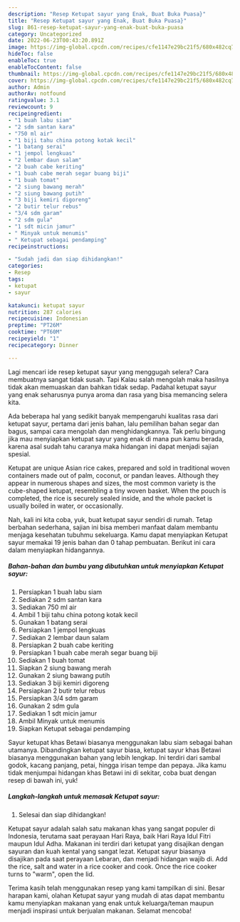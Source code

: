 ```yaml
---
description: "Resep Ketupat sayur yang Enak, Buat Buka Puasa}"
title: "Resep Ketupat sayur yang Enak, Buat Buka Puasa}"
slug: 861-resep-ketupat-sayur-yang-enak-buat-buka-puasa
category: Uncategorized
date: 2022-06-23T00:43:20.891Z
image: https://img-global.cpcdn.com/recipes/cfe1147e29bc21f5/680x482cq70/ketupat-sayur-foto-resep-utama.jpg
hideToc: false
enableToc: true
enableTocContent: false
thumbnail: https://img-global.cpcdn.com/recipes/cfe1147e29bc21f5/680x482cq70/ketupat-sayur-foto-resep-utama.jpg
cover: https://img-global.cpcdn.com/recipes/cfe1147e29bc21f5/680x482cq70/ketupat-sayur-foto-resep-utama.jpg
author: Admin
authorAv: notfound
ratingvalue: 3.1
reviewcount: 9
recipeingredient:
- "1 buah labu siam"
- "2 sdm santan kara"
- "750 ml air"
- "1 biji tahu china potong kotak kecil"
- "1 batang serai"
- "1 jempol lengkuas"
- "2 lembar daun salam"
- "2 buah cabe keriting"
- "1 buah cabe merah segar buang biji"
- "1 buah tomat"
- "2 siung bawang merah"
- "2 siung bawang putih"
- "3 biji kemiri digoreng"
- "2 butir telur rebus"
- "3/4 sdm garam"
- "2 sdm gula"
- "1 sdt micin jamur"
- " Minyak untuk menumis"
- " Ketupat sebagai pendamping"
recipeinstructions:

- "Sudah jadi dan siap dihidangkan!"
categories:
- Resep
tags:
- ketupat
- sayur

katakunci: ketupat sayur 
nutrition: 287 calories
recipecuisine: Indonesian
preptime: "PT26M"
cooktime: "PT60M"
recipeyield: "1"
recipecategory: Dinner

---
```



Lagi mencari ide resep ketupat sayur yang menggugah selera? Cara membuatnya sangat tidak susah. Tapi Kalau salah mengolah maka hasilnya tidak akan memuaskan dan bahkan tidak sedap. Padahal ketupat sayur yang enak seharusnya punya aroma dan rasa yang bisa memancing selera kita.


Ada beberapa hal yang sedikit banyak mempengaruhi kualitas rasa dari ketupat sayur, pertama dari jenis bahan, lalu pemilihan bahan segar dan bagus, sampai cara mengolah dan menghidangkannya. Tak perlu bingung jika mau menyiapkan ketupat sayur yang enak di mana pun kamu berada, karena asal sudah tahu caranya maka hidangan ini dapat menjadi sajian spesial.

Ketupat are unique Asian rice cakes, prepared and sold in traditional woven containers made out of palm, coconut, or pandan leaves. Although they appear in numerous shapes and sizes, the most common variety is the cube-shaped ketupat, resembling a tiny woven basket. When the pouch is completed, the rice is securely sealed inside, and the whole packet is usually boiled in water, or occasionally.


Nah, kali ini kita coba, yuk, buat ketupat sayur sendiri di rumah. Tetap berbahan sederhana, sajian ini bisa memberi manfaat dalam membantu menjaga kesehatan tubuhmu sekeluarga. Kamu dapat menyiapkan Ketupat sayur memakai 19 jenis bahan dan 0 tahap pembuatan. Berikut ini cara dalam menyiapkan hidangannya.

<!--inarticleads1-->

##### Bahan-bahan dan bumbu yang dibutuhkan untuk menyiapkan Ketupat sayur:

1. Persiapkan 1 buah labu siam
1. Sediakan 2 sdm santan kara
1. Sediakan 750 ml air
1. Ambil 1 biji tahu china potong kotak kecil
1. Gunakan 1 batang serai
1. Persiapkan 1 jempol lengkuas
1. Sediakan 2 lembar daun salam
1. Persiapkan 2 buah cabe keriting
1. Persiapkan 1 buah cabe merah segar buang biji
1. Sediakan 1 buah tomat
1. Siapkan 2 siung bawang merah
1. Gunakan 2 siung bawang putih
1. Sediakan 3 biji kemiri digoreng
1. Persiapkan 2 butir telur rebus
1. Persiapkan 3/4 sdm garam
1. Gunakan 2 sdm gula
1. Sediakan 1 sdt micin jamur
1. Ambil  Minyak untuk menumis
1. Siapkan  Ketupat sebagai pendamping


Sayur ketupat khas Betawi biasanya menggunakan labu siam sebagai bahan utamanya. Dibandingkan ketupat sayur biasa, ketupat sayur khas Betawi biasanya menggunakan bahan yang lebih lengkap. Ini terdiri dari sambal godok, kacang panjang, petai, hingga irisan tempe dan pepaya. Jika kamu tidak menjumpai hidangan khas Betawi ini di sekitar, coba buat dengan resep di bawah ini, yuk! 

<!--inarticleads2-->

##### Langkah-langkah untuk memasak Ketupat sayur:


1. Selesai dan siap dihidangkan!

Ketupat sayur adalah salah satu makanan khas yang sangat populer di Indonesia, terutama saat perayaan Hari Raya, baik Hari Raya Idul Fitri maupun Idul Adha. Makanan ini terdiri dari ketupat yang disajikan dengan sayuran dan kuah kental yang sangat lezat. Ketupat sayur biasanya disajikan pada saat perayaan Lebaran, dan menjadi hidangan wajib di. Add the rice, salt and water in a rice cooker and cook. Once the rice cooker turns to &#34;warm&#34;, open the lid. 

Terima kasih telah menggunakan resep yang kami tampilkan di sini. Besar harapan kami, olahan Ketupat sayur yang mudah di atas dapat membantu kamu menyiapkan makanan yang enak untuk keluarga/teman maupun menjadi inspirasi untuk berjualan makanan. Selamat mencoba!

